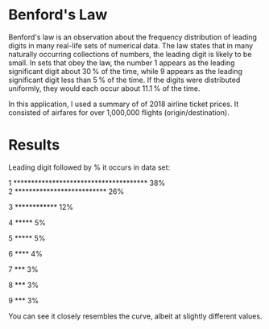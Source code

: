 # Benford's Law

Benford's law is an observation about the frequency distribution of leading digits in many real-life sets of numerical data. The law states that in many naturally occurring collections of numbers, the leading digit is likely to be small. In sets that obey the law, the number 1 appears as the leading significant digit about 30 % of the time, while 9 appears as the leading significant digit less than 5 % of the time. If the digits were distributed uniformly, they would each occur about 11.1 % of the time.

In this application, I used a summary of of 2018 airline ticket prices. It consisted of airfares for over 1,000,000 flights (origin/destination).


# Results

Leading digit followed by % it occurs in data set:


1  **************************************   38%</br>
2  **************************   26%

3  ************   12%

4  *****   5%

5  *****   5%

6  ****   4%

7  ***   3%

8  ***   3%

9  ***   3%


You can see it closely resembles the curve, albeit at slightly different values.
